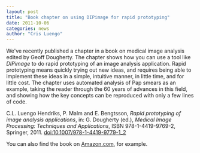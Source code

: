 ```yaml
---
layout: post
title: "Book chapter on using DIPimage for rapid prototyping"
date: 2011-10-06
categories: news
author: "Cris Luengo"
---
```


We've recently published a chapter in a book on medical image analysis edited by Geoff Dougherty.
The chapter shows how you can use a tool like *DIPimage* to do rapid prototyping of an image analysis application.
Rapid prototyping means quickly trying out new ideas, and requires being able to implement these ideas in a simple,
intuitive manner, in little time, and for little cost. The chapter uses automated analysis of Pap smears as an
example, taking the reader through the 60 years of advances in this field, and showing how the key concepts can be
reproduced with only a few lines of code.

C.L. Luengo Hendriks, P. Malm and E. Bengtsson, *Rapid prototyping of image analysis applications*,
in: G. Dougherty (ed.), *Medical Image Processing: Techniques and Applications*, ISBN 978-1-4419-9769-2,
Springer, 2011. [doi:10.1007/978-1-4419-9779-1_2](http://dx.doi.org/10.1007/978-1-4419-9779-1_2)

You can also find the book on
[Amazon.com](http://www.amazon.com/Medical-Image-Processing-Applications-Engineering/dp/1441997695/ref=sr_1_2?ie=UTF8&qid=1317893278&sr=8-2),
for example.
